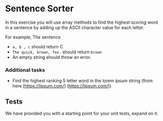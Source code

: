 # Sentence Sorter

In this exercise you will use array methods to find the highest scoring word in a sentence by adding up the ASCII character value for each letter.

For example, The sentence
- `a, b , c` should return C 
- `The quick, brown, fox.` should return `brown`
- An empty string should throw an error.


### Additional tasks
- Find the highest ranking 5 letter word in the lorem ipsum string (from here [https://lipsum.com/] (https://lipsum.com/))

## Tests

We have provided you with a starting point for your unit tests, expand on it.
